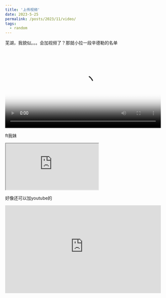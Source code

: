 ```yaml
---
title: '上传视频'
date: 2023-5-25
permalink: /posts/2023/11/video/
tags:
  - random
---
```


芜湖，我貌似。。。会加视频了？那就小拉一段辛德勒的名单

<video controls preload="metadata" width="100%" poster="/assets/images/viol.png">
  <source src="{{ '/assets/videos/list.mp4' | relative_url }}" type="video/mp4">
  oops莫得了
</video>

ft我妹

<iframe
  src="https://drive.google.com/file/d/1QjnZwqTUdMJbop68_k6TS59gPDOtdhkY/preview"
  allow="autoplay"
  allowfullscreen></iframe>

好像还可以加youtube的

<div class="video">
  <iframe
    src="https://www.youtube-nocookie.com/embed/mirobFD_fZ0"
    title="YouTube"
    allow="accelerometer; autoplay; clipboard-write; encrypted-media; gyroscope; picture-in-picture"
    allowfullscreen></iframe>
</div>
<style>
.video{position:relative;padding-bottom:56.25%;height:0;overflow:hidden}
.video iframe{position:absolute;top:0;left:0;width:100%;height:100%;border:0}
</style>